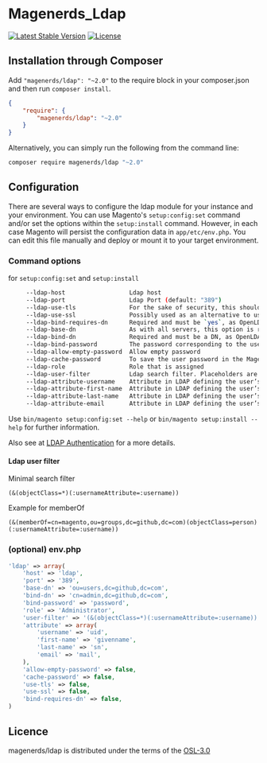 # Magenerds_Ldap
[![Latest Stable Version](https://img.shields.io/packagist/v/magenerds/ldap.svg?style=flat-square)](https://packagist.org/packages/magenerds/ldap)
[![License](https://img.shields.io/packagist/l/magenerds/ldap.svg?style=flat-square)](https://packagist.org/packages/magenerds/ldap)

## Installation through Composer
Add `"magenerds/ldap": "~2.0"` to the require block in your composer.json and then run `composer install`.

```json
{
	"require": {
		"magenerds/ldap": "~2.0"
	}
}
```

Alternatively, you can simply run the following from the command line:

```sh
composer require magenerds/ldap "~2.0"
```

## Configuration
There are several ways to configure the ldap module for your instance and your 
environment. You can use Magento's `setup:config:set` command and/or set the options
within the `setup:install` command. However, in each case Magento will persist the
configuration data in `app/etc/env.php`. You can edit this file manually and deploy
or mount it to your target environment.

### Command options 
for `setup:config:set` and `setup:install`
```sh
     --ldap-host                  Ldap host
     --ldap-port                  Ldap Port (default: "389")
     --ldap-use-tls               For the sake of security, this should be `yes` if the server has the necessary certificate installed.
     --ldap-use-ssl               Possibly used as an alternative to useStartTls
     --ldap-bind-requires-dn      Required and must be `yes`, as OpenLDAP requires that usernames be in DN form when performing a bind.
     --ldap-base-dn               As with all servers, this option is required and indicates the DN under which all accounts being authenticated are located.
     --ldap-bind-dn               Required and must be a DN, as OpenLDAP requires that usernames be in DN form when performing a bind. Try to use an unprivileged account.
     --ldap-bind-password         The password corresponding to the username above, but this may be omitted if the LDAP server permits an anonymous binding to query user accounts.
     --ldap-allow-empty-password  Allow empty password
     --ldap-cache-password        To save the user password in the Magento database. Then, users will be able to log in even when the LDAP server is not reachable.
     --ldap-role                  Role that is assigned
     --ldap-user-filter           Ldap search filter. Placeholders are ":usernameAttribute" and ":username". (default: "(&(objectClass=*)(:usernameAttribute=:username))")
     --ldap-attribute-username    Attribute in LDAP defining the user’s username. (default: "uid")
     --ldap-attribute-first-name  Attribute in LDAP defining the user’s first name. (default: "givenname")
     --ldap-attribute-last-name   Attribute in LDAP defining the user’s last name. (default: "sn")
     --ldap-attribute-email       Attribute in LDAP defining the user’s email. (default: "mail")

```

Use `bin/magento setup:config:set --help` or `bin/magento setup:install --help`
for further information. 

Also see at [LDAP Authentication](https://framework.zend.com/manual/1.10/en/zend.auth.adapter.ldap.html) for a more details.

#### Ldap user filter
Minimal search filter

```
(&(objectClass=*)(:usernameAttribute=:username))
```

Example for memberOf

```
(&(memberOf=cn=magento,ou=groups,dc=github,dc=com)(objectClass=person)(:usernameAttribute=:username))
```


### (optional) env.php
```php
'ldap' => array(
    'host' => 'ldap',
    'port' => '389',
    'base-dn' => 'ou=users,dc=github,dc=com',
    'bind-dn' => 'cn=admin,dc=github,dc=com',
    'bind-password' => 'password',
    'role' => 'Administrator',
    'user-filter' => '(&(objectClass=*)(:usernameAttribute=:username))',
    'attribute' => array(
        'username' => 'uid',
        'first-name' => 'givenname',
        'last-name' => 'sn',
        'email' => 'mail',
    ),
    'allow-empty-password' => false,
    'cache-password' => false,
    'use-tls' => false,
    'use-ssl' => false,
    'bind-requires-dn' => false,
)
```

## Licence

magenerds/ldap is distributed under the terms of the [OSL-3.0](https://github.com/magenerds/ldap/blob/master/LICENSE.md)

 

